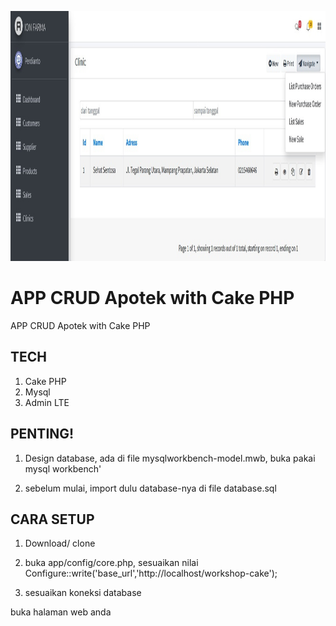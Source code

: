 <p align="center"><img height="400px" src="https://github.com/perdianto27/app-apotek-cakephp/blob/master/sc.jpg"></p>

# APP CRUD Apotek with Cake PHP
APP CRUD Apotek with Cake PHP


## TECH
1. Cake PHP
2. Mysql
3. Admin LTE

## PENTING!

1. Design database, ada di file mysqlworkbench-model.mwb, buka pakai mysql workbench'

2. sebelum mulai, import dulu database-nya di file database.sql


## CARA SETUP


1. Download/ clone

2. buka app/config/core.php, sesuaikan nilai Configure::write('base_url','http://localhost/workshop-cake');

3. sesuaikan koneksi database

buka halaman web anda

